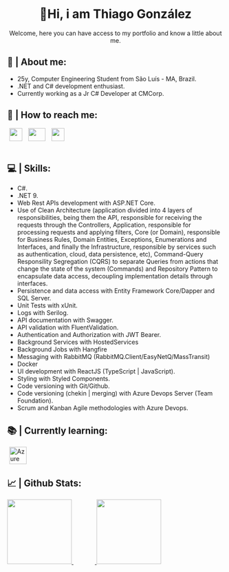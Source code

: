 <div align="center">
  <h1>👋Hi, i am Thiago González</h1>
  <p>Welcome, here you can have access to my portfolio and know a little about me.</p>
</div>

<div>
  <h2>🧐 | About me: </h1>
  <ul>
    <li>25y, Computer Engineering Student from São Luís - MA, Brazil.</li>
    <li>.NET and C# development enthusiast.</li>
    <li>Currently working as a Jr C# Developer at CMCorp.</li>
  </ul>
</div>

<div> 
  <h2>📩 | How to reach me: </h2>
  <a href="https://www.linkedin.com/in/thiago-gonz%C3%A1lez-94b103217/" target="_blank"><img hspace="5" src="https://cdn.icon-icons.com/icons2/805/PNG/128/linkedin_icon-icons.com_65929.png" target="_blank" width="30" height="30"></a> 
  <a href="https://instagram.com/thiagogonzalez_" target="_blank"><img hspace="5" src="https://raw.githubusercontent.com/rahuldkjain/github-profile-readme-generator/master/src/images/icons/Social/instagram.svg" target="_blank" height="30" width="40"></a>
  <a href = "mailto:contatothiagogonzalez@gmail.com"><img hspace="5" src="https://user-images.githubusercontent.com/80121288/134347624-e4479d7f-217b-4bb3-af01-fc9e4faf2dcf.png" target="_blank" width="30" height="30"></a>
</div>

<div style="display: inline_block"><br>
  <h2>💻 | Skills: </h2>
  <ul>
    <li>C#.</li>
    <li>.NET 9.</li>
    <li>Web Rest APIs development with ASP.NET Core.</li>
    <li>Use of Clean Architecture (application divided into 4 layers of responsibilities, being them the API, responsible for receiving the requests through the Controllers, Application, responsible for processing requests and applying filters, Core (or Domain), responsible for Business Rules, Domain Entities, Exceptions, Enumerations and Interfaces, and finally the Infrastructure, responsible by services such as authentication, cloud, data persistence, etc), Command-Query Responsility Segregation (CQRS) to separate Queries from actions that change the state of the system (Commands) and Repository Pattern to encapsulate data access, decoupling implementation details through interfaces.</li>
    <li>Persistence and data access with Entity Framework Core/Dapper and SQL Server.</li>
    <li>Unit Tests with xUnit.</li>
    <li>Logs with Serilog.</li>
    <li>API documentation with Swagger.</li>
    <li>API validation with FluentValidation.</li>
    <li>Authentication and Authorization with JWT Bearer.</li>
    <li>Background Services with HostedServices</li>
    <li>Background Jobs with Hangfire</li>
    <li>Messaging with RabbitMQ (RabbitMQ.Client/EasyNetQ/MassTransit)</li>
    <li>Docker</li>
    <li>UI development with ReactJS (TypeScript | JavaScript).</li>
    <li>Styling with Styled Components.</li>
    <li>Code versioning with Git/Github.</li>
    <li>Code versioning (chekin | merging) with Azure Devops Server (Team Foundation).</li>
    <li>Scrum and Kanban Agile methodologies with Azure Devops.</li>
</ul>
</div>

<div style="display: inline_block">
  <h2>📚 | Currently learning: </h2>
  <a href = "https://github.com/thiago-gonzalez">
    <img align="center" alt="Azure" width="40" height="40" hspace="5" src="https://iconape.com/wp-content/png_logo_vector/microsoft-azure-logo.png" />
  </a>
</div>
 
  <div>
    <h2>📈 | Github Stats: </h2>
    <a href="https://github.com/thiago-gonzalez">
    <img height="150rem" src="https://github-readme-stats.vercel.app/api?username=thiago-gonzalez&show_icons=true&title_color=ffa726&text_color=fff&icon_color=F7EF8A&bg_color=000&include_all_commits=true&count_private=true" />
      <img width="50px" />
    <img height="150rem" src="https://github-readme-stats.vercel.app/api/top-langs/?username=thiago-gonzalez&layout=compact&langs_count=7&title_color=ffa726&text_color=fff&bg_color=000"/><br><br>
  </div>
  
